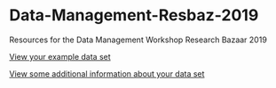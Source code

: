 # Data-Management-Resbaz-2019
Resources for the Data Management Workshop Research Bazaar 2019 

[View your example data set](https://github.com/RSUnit/Data-Management-Resbaz-2019/blob/master/DataFolder/ExampleDataSet.csv) 

[View some additional information about your data set](https://github.com/RSUnit/Data-Management-Resbaz-2019/blob/master/DataFolder/DataSetInfo.docx) 
